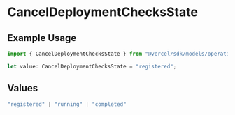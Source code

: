 # CancelDeploymentChecksState

## Example Usage

```typescript
import { CancelDeploymentChecksState } from "@vercel/sdk/models/operations";

let value: CancelDeploymentChecksState = "registered";
```

## Values

```typescript
"registered" | "running" | "completed"
```